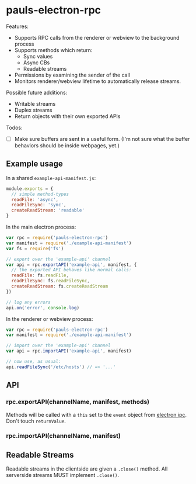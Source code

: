 # pauls-electron-rpc

Features:

 - Supports RPC calls from the renderer or webview to the background process
 - Supports methods which return:
   - Sync values
   - Async CBs
   - Readable streams
 - Permissions by examining the sender of the call
 - Monitors renderer/webview lifetime to automatically release streams.

Possible future additions:

 - Writable streams
 - Duplex streams
 - Return objects with their own exported APIs

Todos:

 - [ ] Make sure buffers are sent in a useful form. (I'm not sure what the buffer behaviors should be inside webpages, yet.)

## Example usage

In a shared `example-api-manifest.js`:

```js
module.exports = {
  // simple method-types
  readFile: 'async',
  readFileSync: 'sync',
  createReadStream: 'readable'
}
```

In the main electron process:

```js
var rpc = require('pauls-electron-rpc')
var manifest = require('./example-api-manifest')
var fs = require('fs')

// export over the 'example-api' channel
var api = rpc.exportAPI('example-api', manifest, {
  // the exported API behaves like normal calls:
  readFile: fs.readFile,
  readFileSync: fs.readFileSync,
  createReadStream: fs.createReadStream
})

// log any errors
api.on('error', console.log)
```

In the renderer or webview process:

```js
var rpc = require('pauls-electron-rpc')
var manifest = require('./example-api-manifest')

// import over the 'example-api' channel
var api = rpc.importAPI('example-api', manifest)

// now use, as usual:
api.readFileSync('/etc/hosts') // => '...'
```

## API

### rpc.exportAPI(channelName, manifest, methods)

Methods will be called with a `this` set to the `event` object from [electron ipc](http://electron.atom.io/docs/api/ipc-main/#event-object).
Don't touch `returnValue`.

### rpc.importAPI(channelName, manifest)

## Readable Streams

Readable streams in the clientside are given a `.close()` method.
All serverside streams MUST implement `.close()`.